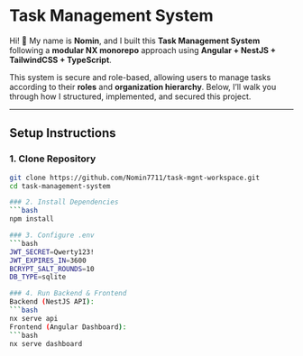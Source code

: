 # Task Management System

Hi! 👋 My name is **Nomin**, and I built this **Task Management System** following a **modular NX monorepo** approach using **Angular + NestJS + TailwindCSS + TypeScript**.

This system is secure and role-based, allowing users to manage tasks according to their **roles** and **organization hierarchy**. Below, I’ll walk you through how I structured, implemented, and secured this project.

---

## Setup Instructions

### 1. Clone Repository

````bash
git clone https://github.com/Nomin7711/task-mgnt-workspace.git
cd task-management-system

### 2. Install Dependencies
```bash
npm install

### 3. Configure .env
```bash
JWT_SECRET=Qwerty123!
JWT_EXPIRES_IN=3600
BCRYPT_SALT_ROUNDS=10
DB_TYPE=sqlite

### 4. Run Backend & Frontend
Backend (NestJS API):
```bash
nx serve api
Frontend (Angular Dashboard):
```bash
nx serve dashboard
````

